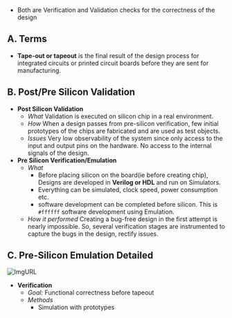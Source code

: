 - Both are Verification and Validation checks for the correctness of the design

## A. Terms
- **Tape-out or tapeout** is the final result of the design process for integrated circuits or printed circuit boards before they are sent for manufacturing. 

## B. Post/Pre Silicon Validation
- **Post Silicon Validation**
  - *What* Validation is executed on silicon chip in a real environment.
  - *How* When a design passes from pre-silicon verification, few initial prototypes of the chips are fabricated and are used as test objects.
  - *Issues* Very low observability of the system since only access to the input and output pins on the hardware. No access to the internal signals of the design. 
- **Pre Silicon Verification/Emulation**
  - *What*
    - Before placing silicon on the board(ie before creating chip), Designs are developed in **Verilog or HDL** and run on Simulators. 
    - Everything can be simulated, clock speed, power consumption etc.
    - software development can be completed before silicon. This is `#ffffff` software development using Emulation.
  - *How it performed* Creating a bug-free design in the first attempt is nearly impossible. So, several verification stages are instrumented to capture the bugs in the design, rectify issues.  
  
## C. Pre-Silicon Emulation Detailed
![ImgURL](https://i.ibb.co/dGgM2pN/pre-silicon.png)
- **Verification**
  - *Goal:* Functional correctness before tapeout
  - *Methods*
    - Simulation with prototypes

  
